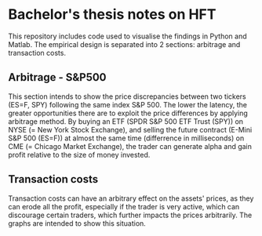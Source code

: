 # Bachelor's thesis notes on HFT

This repository includes code used to visualise the findings in Python and Matlab. 
The empirical design is separated into 2 sections: arbitrage and transaction costs.

## Arbitrage - S&P500

This section intends to show the price discrepancies between two tickers (ES=F, SPY) following the same index S&P 500.
The lower the latency, the greater opportunities there are to exploit the price differences by applying arbitrage method.
By buying an ETF (SPDR S&P 500 ETF Trust (SPY)) on NYSE (= New York Stock Exchange), and selling the future contract (E-Mini S&P 500 (ES=F)) at almost the same time (differrence in milliseconds) on CME (= Chicago Market Exchange), the trader can generate alpha and gain profit relative to the size of money invested.


## Transaction costs

Transaction costs can have an arbitrary effect on the assets' prices, as they can erode all the profit, 
especially if the trader is very active, which can discourage certain traders, which further impacts the prices arbitrarily.
The graphs are intended to show this situation.
